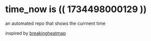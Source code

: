# time_now is (( 1734498000129 ))

an automated repo that shows the currnent time

inspired by [breakingheatmap](https://github.com/breakingheatmap/breakingheatmap)